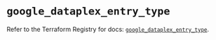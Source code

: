# `google_dataplex_entry_type`

Refer to the Terraform Registry for docs: [`google_dataplex_entry_type`](https://registry.terraform.io/providers/hashicorp/google-beta/5.43.1/docs/resources/google_dataplex_entry_type).
